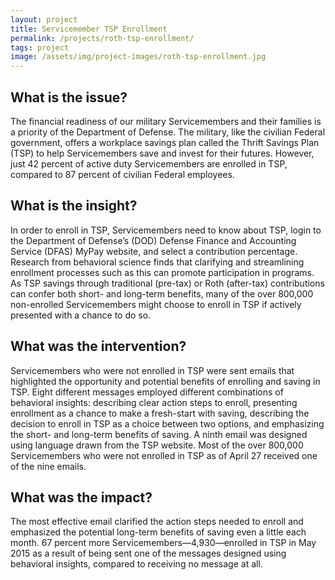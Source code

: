 ```yaml
---
layout: project
title: Servicemember TSP Enrollment
permalink: /projects/roth-tsp-enrollment/
tags: project
image: /assets/img/project-images/roth-tsp-enrollment.jpg
---
```

## What is the issue?

The financial readiness of our military Servicemembers and their families is a priority of the Department of Defense. The military, like the civilian Federal government, offers a workplace savings plan called the Thrift Savings Plan (TSP) to help Servicemembers save and invest for their futures. However, just 42 percent of active duty Servicemembers are enrolled in TSP, compared to 87 percent of civilian Federal employees.

## What is the insight?

In order to enroll in TSP, Servicemembers need to know about TSP, login to the Department of Defense’s (DOD) Defense Finance and Accounting Service (DFAS) MyPay website, and select a contribution percentage. Research from behavioral science finds that clarifying and streamlining enrollment processes such as this can promote participation in programs. As TSP savings through traditional (pre-tax) or Roth (after-tax) contributions can confer both short- and long-term benefits, many of the over 800,000 non-enrolled Servicemembers might choose to enroll in TSP if actively presented with a chance to do so.

## What was the intervention?

Servicemembers who were not enrolled in TSP were sent emails that highlighted the opportunity and potential benefits of enrolling and saving in TSP. Eight different messages employed different combinations of behavioral insights: describing clear action steps to enroll, presenting enrollment as a chance to make a fresh-start with saving, describing the decision to enroll in TSP as a choice between two options, and emphasizing the short- and long-term benefits of saving. A ninth email was designed using language drawn from the TSP website. Most of the over 800,000 Servicemembers who were not enrolled in TSP as of April 27 received one of the nine emails.

## What was the impact?

The most effective email clarified the action steps needed to enroll and emphasized the potential long-term benefits of saving even a little each month. 67 percent more Servicemembers—4,930—enrolled in TSP in May 2015 as a result of being sent one of the messages designed using behavioral insights, compared to receiving no message at all.
